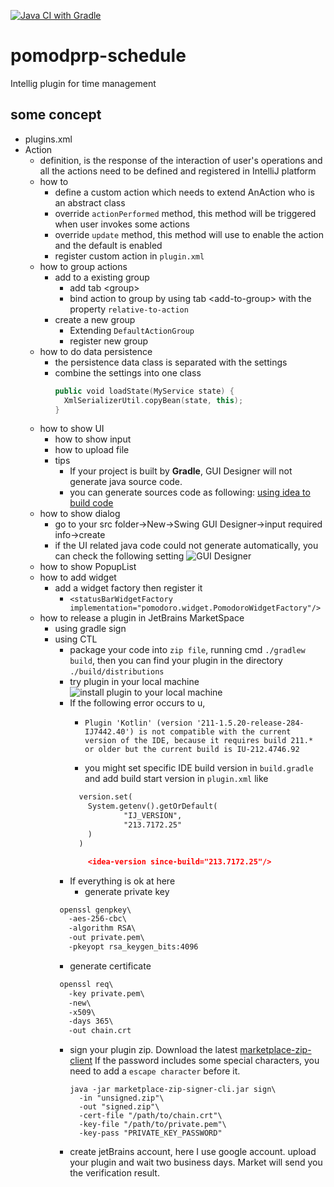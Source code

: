 [![Java CI with Gradle](https://github.com/Fdslk/pomodoro-schedule/actions/workflows/gradle.yml/badge.svg)](https://github.com/Fdslk/pomodoro-schedule/actions/workflows/gradle.yml)
# pomodprp-schedule
Intellig plugin for time management

## some concept
* plugins.xml
* Action
  * definition, is the response of the interaction of user's operations
  and all the actions need to be defined and registered in IntelliJ platform
  * how to
    * define a custom action which needs to extend AnAction who is an abstract class
    * override ```actionPerformed``` method, this method will be triggered when user invokes some actions
    * override ```update``` method, this method will use to enable the action and the default is enabled
    * register custom action in ```plugin.xml```
  * how to group actions
    * add to a existing group
      * add tab \<group>
      * bind action to group by using tab \<add-to-group> with the property ```relative-to-action```
    * create a new group
      * Extending ```DefaultActionGroup```
      * register new group
  * how to do data persistence
    * the persistence data class is separated with the settings
    * combine the settings into one class
      ```kotlin
      public void loadState(MyService state) {
        XmlSerializerUtil.copyBean(state, this);
      }
      ```
  * how to show UI
    * how to show input
    * how to upload file
    * tips
      * If your project is built by **Gradle**, GUI Designer will not generate java source code.
      * you can generate sources code as following: [using idea to build code](https://www.jetbrains.com/help/idea/work-with-gradle-projects.html#delegate_build_actions)
  * how to show dialog 
    * go to your src folder->New->Swing GUI Designer->input required info->create
    * if the UI related java code could not generate automatically, you can check the following
    setting
    ![GUI Designer](https://user-images.githubusercontent.com/6279298/184563693-fbf2e41e-0dc1-471b-83dd-4a555d111f2d.png)
  * how to show PopupList
  * how to add widget
    * add a widget factory then register it
      * ```<statusBarWidgetFactory implementation="pomodoro.widget.PomodoroWidgetFactory"/>```
  * how to release a plugin in JetBrains MarketSpace
    * using gradle sign
    * using CTL
      * package your code into `zip file`, running cmd `./gradlew build`, then you can find your plugin in the directory `./build/distributions`
      * try plugin in your local machine
      ![install plugin to your local machine](https://user-images.githubusercontent.com/6279298/199129178-ce977fc8-fc52-4a14-bca5-9da33b1fadc7.png)
      * If the following error occurs to u, 
        * ```
          Plugin 'Kotlin' (version '211-1.5.20-release-284-IJ7442.40') is not compatible with the current version of the IDE, because it requires build 211.* or older but the current build is IU-212.4746.92
          ```
        * you might set specific IDE build version in `build.gradle` and add build start version in `plugin.xml` like
        ```xml
          version.set(
            System.getenv().getOrDefault(
                    "IJ_VERSION",
                    "213.7172.25"
            )
          )
        ```
        ```json
            <idea-version since-build="213.7172.25"/>
        ```
      * If everything is ok at here
        * generate private key
      ```cmd
       openssl genpkey\
         -aes-256-cbc\
         -algorithm RSA\
         -out private.pem\
         -pkeyopt rsa_keygen_bits:4096
      ```
      * generate certificate
      ```cmd
       openssl req\
         -key private.pem\
         -new\
         -x509\
         -days 365\
         -out chain.crt
      ``` 
      * sign your plugin zip. Download the latest [marketplace-zip-client](https://github.com/JetBrains/marketplace-zip-signer/releases)
      If the password includes some special characters, you need to add a `escape character` before it.
        ```
        java -jar marketplace-zip-signer-cli.jar sign\
          -in "unsigned.zip"\
          -out "signed.zip"\
          -cert-file "/path/to/chain.crt"\
          -key-file "/path/to/private.pem"\
          -key-pass "PRIVATE_KEY_PASSWORD"
        ```
      * create jetBrains account, here I use google account. upload your plugin and wait two business days. Market will send you the verification result.
